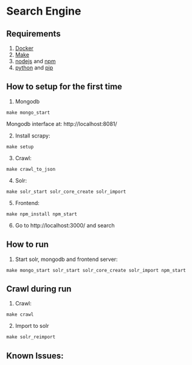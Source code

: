 # Search Engine
## Requirements
1. [Docker](https://www.docker.com/)
2. [Make](https://www.gnu.org/software/make/)
3. [nodejs](https://nodejs.org/en/) and [npm](https://www.npmjs.com/)
4. [python](https://www.python.org/) and [pip](https://pypi.org/project/pip/)

## How to setup for the first time
1. Mongodb
```
make mongo_start
```
Mongodb interface at: http://localhost:8081/

2. Install scrapy:
```
make setup
```
3. Crawl:
```
make crawl_to_json
```
4. Solr:
```
make solr_start solr_core_create solr_import
```
5. Frontend:
```
make npm_install npm_start
```
6. Go to http://localhost:3000/ and search

## How to run
1. Start solr, mongodb and frontend server:
```
make mongo_start solr_start solr_core_create solr_import npm_start
```

## Crawl during run
1. Crawl:
```
make crawl
```
2. Import to solr
```
make solr_reimport
```

## Known Issues:

